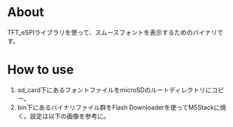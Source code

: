 # About
TFT_eSPIライブラリを使って、スムースフォントを表示するためのバイナリです。

# How to use
1. sd_card下にあるフォントファイルをmicroSDのルートディレクトリにコピー。
2. bin下にあるバイナリファイル群をFlash Downloaderを使ってM5Stackに焼く。設定は以下の画像を参考に。

